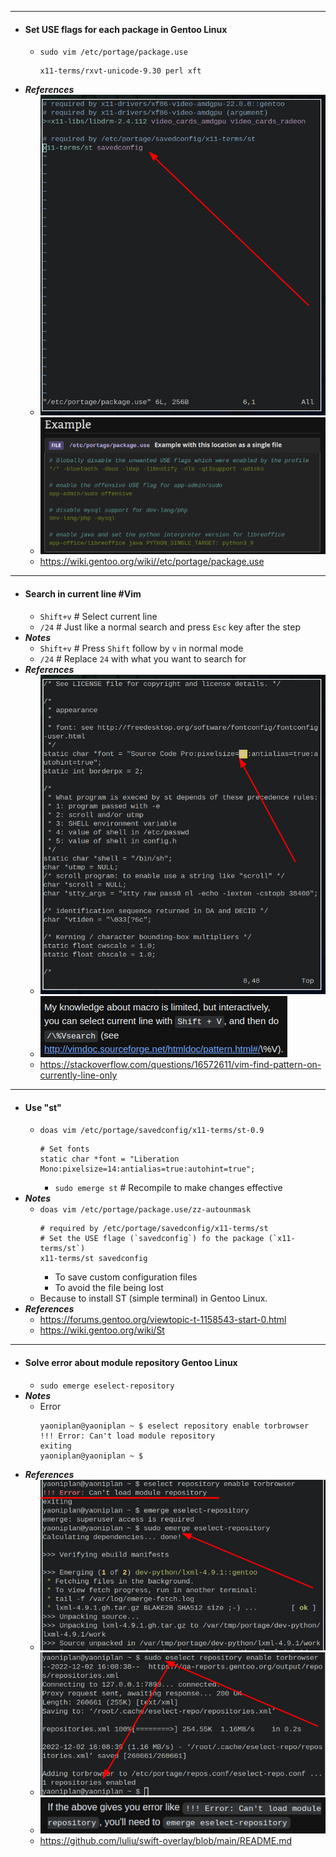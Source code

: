 - ---
- #### Set USE flags for each package in Gentoo Linux
	- `sudo vim /etc/portage/package.use`
      ```
      x11-terms/rxvt-unicode-9.30 perl xft
      ```
- ***References***
    - ![image.png](../assets/image_1669984104340_0.png)
    - ![image.png](../assets/image_1669984190783_0.png)
    - https://wiki.gentoo.org/wiki//etc/portage/package.use
- ---
- #### Search in current line #Vim
	- `Shift+v` # Select current line
	- `/24` # Just like a normal search and press `Esc` key after the step
- ***Notes***
	- `Shift+v` # Press `Shift` follow by `v` in normal mode
	- `/24` # Replace `24` with what you want to search for
- ***References***
	- ![image.png](../assets/image_1669983322810_0.png)
	- ![image.png](../assets/image_1669983403774_0.png)
	- https://stackoverflow.com/questions/16572611/vim-find-pattern-on-currently-line-only
- ---
- #### Use "st"
    - `doas vim /etc/portage/savedconfig/x11-terms/st-0.9`
      ```
      # Set fonts
      static char *font = "Liberation Mono:pixelsize=14:antialias=true:autohint=true";
      ```
        - `sudo emerge st` # Recompile to make changes effective
- ***Notes***
    - `doas vim /etc/portage/package.use/zz-autounmask`
      ```
      # required by /etc/portage/savedconfig/x11-terms/st
      # Set the USE flage (`savedconfig`) fo the package (`x11-terms/st`)
      x11-terms/st savedconfig
      ```
        - To save custom configuration files
        - To avoid the file being lost
    - Because to install ST (simple terminal) in Gentoo Linux.
- ***References***
    - https://forums.gentoo.org/viewtopic-t-1158543-start-0.html
	- https://wiki.gentoo.org/wiki/St
- ---
- #### Solve error about module repository Gentoo Linux
    - `sudo emerge eselect-repository`
- ***Notes***
    - Error
      ```
      yaoniplan@yaoniplan ~ $ eselect repository enable torbrowser
      !!! Error: Can't load module repository
      exiting
      yaoniplan@yaoniplan ~ $
      ```
- ***References***
    - ![image.png](../assets/image_1669969037006_0.png)
    - ![image.png](../assets/image_1669968750028_0.png)
    - ![image.png](../assets/image_1669969330050_0.png)
    - https://github.com/luliu/swift-overlay/blob/main/README.md
